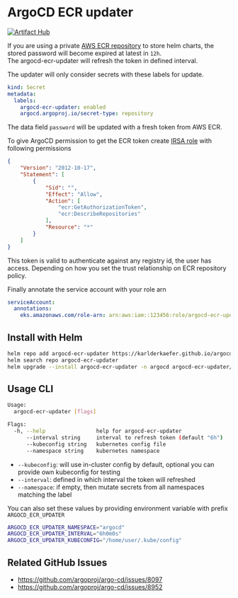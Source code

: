 # ArgoCD ECR updater

[![Artifact Hub](https://img.shields.io/endpoint?url=https://artifacthub.io/badge/repository/argocd-aws-ecr-updater)](https://artifacthub.io/packages/search?repo=argocd-aws-ecr-updater)

If you are using a private [AWS ECR repository](https://docs.aws.amazon.com/AmazonECR/latest/userguide/push-oci-artifact.html) 
to store helm charts, the stored password will become expired at latest in `12h`.  
The argocd-ecr-updater will refresh the token in defined interval.

The updater will only consider secrets with these labels for update.
```yaml
kind: Secret
metadata:
  labels:
    argocd-ecr-updater: enabled
    argocd.argoproj.io/secret-type: repository
```
The data field `password` will be updated with a fresh token from AWS ECR.

To give ArgoCD permission to get the ECR token create [IRSA role](https://github.com/terraform-aws-modules/terraform-aws-iam/tree/v5.5.5/modules/iam-assumable-role-with-oidc) with following permissions
```json
{
    "Version": "2012-10-17",
    "Statement": [
        {
            "Sid": "",
            "Effect": "Allow",
            "Action": [
                "ecr:GetAuthorizationToken",
                "ecr:DescribeRepositories"
            ],
            "Resource": "*"
        }
    ]
}
```
This token is valid to authenticate against any registry id, the user has access. 
Depending on how you set the trust relationship on ECR repository policy. 

Finally annotate the service account with your role arn
```yaml
serviceAccount:
  annotations:
    eks.amazonaws.com/role-arn: arn:aws:iam::123456:role/argocd-ecr-updater
```

## Install with Helm
```bash
helm repo add argocd-ecr-updater https://karlderkaefer.github.io/argocd-ecr-updater
helm search repo argocd-ecr-updater 
helm upgrade --install argocd-ecr-updater -n argocd argocd-ecr-updater/argocd-ecr-updater
```


## Usage CLI
```bash
Usage:
  argocd-ecr-updater [flags]

Flags:
  -h, --help                help for argocd-ecr-updater
      --interval string     interval to refresh token (default "6h")
      --kubeconfig string   kubernetes config file
      --namespace string    kubernetes namespace
```
* `--kubeconfig`: will use in-cluster config by default, optional you can provide own kubeconfig for testing
* `--interval`: defined in which interval the token will refreshed
* `--namespace`: if empty, then mutate secrets from all namespaces matching the label

You can also set these values by providing environment variable with prefix `ARGOCD_ECR_UPDATER`
```bash
ARGOCD_ECR_UPDATER_NAMESPACE="argocd"
ARGOCD_ECR_UPDATER_INTERVAL="6h0m0s"
ARGOCD_ECR_UPDATER_KUBECONFIG="/home/user/.kube/config"
```

## Related GitHub Issues
* https://github.com/argoproj/argo-cd/issues/8097
* https://github.com/argoproj/argo-cd/issues/8952
